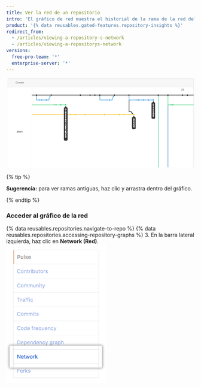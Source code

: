 ```yaml
---
title: Ver la red de un repositorio
intro: 'El gráfico de red muestra el historial de la rama de la red del repositorio completa, incluidas las ramas del repositorio raíz y las ramas de las bifurcaciones que contienen confirmaciones únicas de la red.'
product: '{% data reusables.gated-features.repository-insights %}'
redirect_from:
  - /articles/viewing-a-repository-s-network
  - /articles/viewing-a-repositorys-network
versions:
  free-pro-team: '*'
  enterprise-server: '*'
---
```


![Gráfico de red del repositorio](/assets/images/help/graphs/repo_network_graph.png)

{% tip %}

**Sugerencia:** para ver ramas antiguas, haz clic y arrastra dentro del gráfico.

{% endtip %}

### Acceder al gráfico de la red

{% data reusables.repositories.navigate-to-repo %}
{% data reusables.repositories.accessing-repository-graphs %}
3. En la barra lateral izquierda, haz clic en **Network (Red)**. ![Pestaña de red](/assets/images/help/graphs/network_tab.png)
